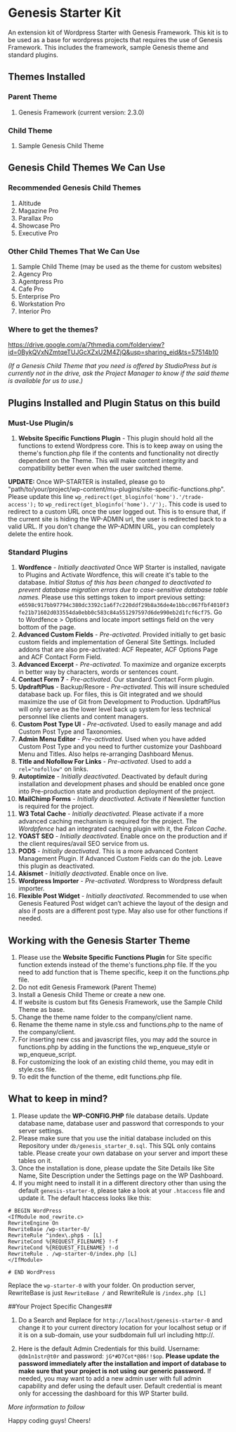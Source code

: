 # **Genesis Starter Kit** #
An extension kit of Wordpress Starter with Genesis Framework. This kit is to be used as a base for wordpress projects that requires the use of Genesis Framework. This includes the framework, sample Genesis theme and standard plugins. 



## Themes Installed ##
### Parent Theme ###
1. Genesis Framework (current version: 2.3.0)
### Child Theme ###
1. Sample Genesis Child Theme



## Genesis Child Themes We Can Use ##
### Recommended Genesis Child Themes ###
1. Altitude
2. Magazine Pro
3. Parallax Pro
4. Showcase Pro
5. Executive Pro

### Other Child Themes That We Can Use ###
1. Sample Child Theme (may be used as the theme for custom websites)
2. Agency Pro
3. Agentpress Pro
4. Cafe Pro
5. Enterprise Pro
6. Workstation Pro
7. Interior Pro

### Where to get the themes? ###
https://drive.google.com/a/7thmedia.com/folderview?id=0BykQVxNZmtqeTUJGcXZxU2M4ZjQ&usp=sharing_eid&ts=57514b10

*(If a Genesis Child Theme that you need is offered by StudioPress but is currently not in the drive, ask the Project Manager to know if the said theme is available for us to use.)*



## Plugins Installed and Plugin Status on this build ##
### Must-Use Plugin/s ###
1. **Website Specific Functions Plugin** - This plugin should hold all the functions to extend Wordpress core. This is to keep away on using the theme's function.php file if the contents and functionality not directly dependent on the Theme. This will make content integrity and compatibility better even when the user switched theme. 

**UPDATE:** Once WP-STARTER is installed, please go to "path/to/your/project/wp-content/mu-plugins/site-specific-functions.php". Please update this line `wp_redirect(get_bloginfo('home').'/trade-access');` to `wp_redirect(get_bloginfo('home').'/');`. This code is used to redirect to a custom URL once the user logged out. This is to ensure that, if the current site is hiding the WP-ADMIN url, the user is redirected back to a valid URL. If you don't change the WP-ADMIN URL, you can completely delete the entire hook.

### Standard Plugins ###
1. **Wordfence** - *Initially deactivated* Once WP Starter is installed, navigate to Plugins and Activate Wordfence, this will create it's table to the database. *Initial Status of this has been changed to deactivated to prevent database migration errors due to case-sensitive database table names.*  Please use this settings token to import previous setting: `e6598c917bb97794c380dc3392c1a6f7c220ddf29b8a36de4e1bbcc067fbf4010f3fe21b71602d033554da0ebb0c583c84a551297597d6de990eb2d1fcf6cf75`. Go to Wordfence > Options and locate import settings field on the very bottom of the page. 
2. **Advanced Custom Fields** - *Pre-activated*. Provided initially to get basic custom fields and implementation of General Site Settings. Included addons that are also pre-activated: ACF Repeater, ACF Options Page and ACF Contact Form Field.
3. **Advanced Excerpt** - *Pre-activated*. To maximize and organize excerpts in better way by characters, words or sentences count. 
4. **Contact Form 7** - *Pre-activated*. Our standard Contact Form plugin.
5. **UpdraftPlus** - Backup/Resore - *Pre-activated*. This will insure scheduled database back up. For files, this is Git integrated and we should maximize the use of Git from Development to Production. UpdraftPlus will only serve as the lower level back up system for less technical personnel like clients and content managers. 
6. **Custom Post Type UI** - *Pre-activated*. Used to easily manage and add Custom Post Type and Taxonomies. 
7. **Admin Menu Editor** - *Pre-activated*. Used when you have added Custom Post Type and you need to further customize your Dashboard Menu and Titles. Also helps re-arranging Dashboard Menus. 
8. **Title and Nofollow For Links** - *Pre-activated*. Used to add a ```rel="nofollow"``` on links.
9. **Autoptimize** - *Initially deactivated*. Deactivated by default during installation and development phases and should be enabled once gone into Pre-production state and production deployment of the project.
10. **MailChimp Forms** - *Initially deactivated*. Activate if Newsletter function is required for the project. 
11. **W3 Total Cache** - *Initially deactivated*. Please activate if a more advanced caching mechanism is required for the project. The *Wordpfence* had an integrated caching plugin with it, the *Falcon Cache*. 
12. **YOAST SEO** - *Initially deactivated*. Enable once on the production and if the client requires/avail SEO service from us. 
13. **PODS** - *Initially deactivated*. This is a more advanced Content Management Plugin. If Advanced Custom Fields can do the job. Leave this plugin as deactivated. 
14. **Akismet** - *Initially deactivated*. Enable once on live.
15. **Wordpress Importer** - *Pre-activated*. Wordpress to Wordpress default importer. 
16. **Flexible Post Widget** - *Initially deactivated*. Recommended to use when Genesis Featured Post widget can’t achieve the layout of the design and also if posts are a different post type. May also use for other functions if needed.



## Working with the Genesis Starter Theme ##
1. Please use the **Website Specific Functions Plugin** for Site specific function extends instead of the theme's functions.php file. If the you need to add function that is Theme specific, keep it on the functions.php file.
2. Do not edit Genesis Framework (Parent Theme)
3. Install a Genesis Child Theme or create a new one.
4. If website is custom but fits Genesis Framework, use the Sample Child Theme as base.
5. Change the theme name folder to the company/client name. 
6. Rename the theme name in style.css and functions.php to the name of the company/client.
7. For inserting new css and javascript files, you may add the source in functions.php by adding in the functions the wp_enqueue_style or wp_enqueue_script.
8. For customizing the look of an existing child theme, you may edit in style.css file.
9. To edit the function of the theme, edit functions.php file.



## What to keep in mind? ##
1. Please update the **WP-CONFIG.PHP** file database details. Update database name, database user and password that corresponds to your server settings. 
2. Please make sure that you use the initial database included on this Repository under ```db/genesis_starter_0.sql```. This SQL only contains table. Please create your own database on your server and import these tables on it. 
3. Once the installation is done, please update the Site Details like Site Name, Site Description under the Settings page on the WP Dashboard. 
4. If you might need to install it in a different directory other than using the default ```genesis-starter-0```, please take a look at your ```.htaccess``` file and update it. The default htaccess looks like this: 
```
# BEGIN WordPress
<IfModule mod_rewrite.c>
RewriteEngine On
RewriteBase /wp-starter-0/
RewriteRule ^index\.php$ - [L]
RewriteCond %{REQUEST_FILENAME} !-f
RewriteCond %{REQUEST_FILENAME} !-d
RewriteRule . /wp-starter-0/index.php [L]
</IfModule>

# END WordPress

```
Replace the ``` wp-starter-0 ``` with your folder. On production server, RewriteBase is just ``` RewriteBase / ``` and RewriteRule is ``` /index.php [L] ```



##Your Project Specific Changes##

1. Do a Search and Replace for ``http://localhost/genesis-starter-0`` and change it to your current directory location for your localhost setup or if it is on a sub-domain, use your sudbdomain full url including http://.

2. Here is the default Admin Credentials for this build. Username: `@dm1n1str@t0r` and password: `jG*#D7Cot*@86!!$op`. **Please update the password immediately after the installation and import of database to make sure that your project is not using our generic password.** If needed, you may want to add a new admin user with full admin capability and defer using the default user. Default credential is meant only for accessing the dashboard for this WP Starter build. 

*More information to follow*

Happy coding guys! Cheers!